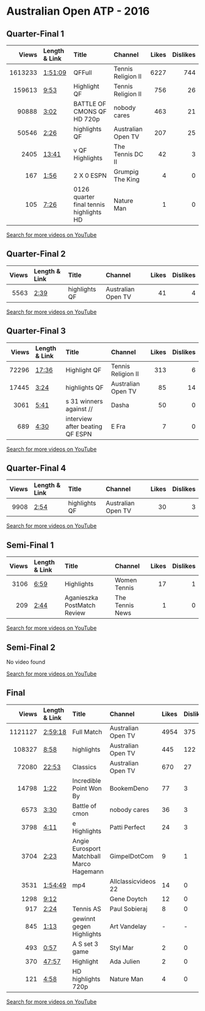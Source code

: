 
# Australian Open ATP - 2016
    
## Quarter-Final 1
|   Views | Length & Link                                          | Title                                    | Channel            |   Likes |   Dislikes |
|--------:|:-------------------------------------------------------|:-----------------------------------------|:-------------------|--------:|-----------:|
| 1613233 | [1:51:09](https://www.youtube.com/watch?v=RXg1zF5CLwM) | QFFull                                   | Tennis Religion II |    6227 |        744 |
|  159613 | [9:53](https://www.youtube.com/watch?v=Qy4i9fT8rwg)    | Highlight   QF                           | Tennis Religion II |     756 |         26 |
|   90888 | [3:02](https://www.youtube.com/watch?v=0vX0EtBQCb0)    | BATTLE OF CMONS       QF   HD 720p       | nobody cares       |     463 |         21 |
|   50546 | [2:26](https://www.youtube.com/watch?v=H7FGuJcOQBM)    | highlights QF                            | Australian Open TV |     207 |         25 |
|    2405 | [13:41](https://www.youtube.com/watch?v=n21vwyp_mzc)   | v      QF Highlights                     | The Tennis DC II   |      42 |          3 |
|     167 | [1:56](https://www.youtube.com/watch?v=02BO6ETxebY)    | 2 X 0      ESPN                          | Grumpig The King   |       4 |          0 |
|     105 | [7:26](https://www.youtube.com/watch?v=NrPGeAL2yos)    | 0126 quarter final tennis highlights  HD | Nature Man         |       1 |          0 |

[Search for more videos on YouTube](https://www.youtube.com/results?search_query=%22australian+open%22+%22Williams%22+%22Sharapova%22+%222016%22+%22highlights%22)     

## Quarter-Final 2
|   Views | Length & Link                                       | Title         | Channel            |   Likes |   Dislikes |
|--------:|:----------------------------------------------------|:--------------|:-------------------|--------:|-----------:|
|    5563 | [2:39](https://www.youtube.com/watch?v=edeuE0DD3z0) | highlights QF | Australian Open TV |      41 |          4 |

[Search for more videos on YouTube](https://www.youtube.com/results?search_query=%22australian+open%22+%22Radwanska%22+%22Navarro%22+%222016%22+%22highlights%22)     

## Quarter-Final 3
|   Views | Length & Link                                        | Title                              | Channel            |   Likes |   Dislikes |
|--------:|:-----------------------------------------------------|:-----------------------------------|:-------------------|--------:|-----------:|
|   72296 | [17:36](https://www.youtube.com/watch?v=gwFaRA1NFi4) | Highlight   QF                     | Tennis Religion II |     313 |          6 |
|   17445 | [3:24](https://www.youtube.com/watch?v=ytG5M5CTIcM)  | highlights QF                      | Australian Open TV |      85 |         14 |
|    3061 | [5:41](https://www.youtube.com/watch?v=sojdOB7Pf3M)  | s 31 winners against  //           | Dasha              |      50 |          0 |
|     689 | [4:30](https://www.youtube.com/watch?v=4DVjE20Zobc)  | interview after beating    QF ESPN | E Fra              |       7 |          0 |

[Search for more videos on YouTube](https://www.youtube.com/results?search_query=%22australian+open%22+%22Kerber%22+%22Azarenka%22+%222016%22+%22highlights%22)     

## Quarter-Final 4
|   Views | Length & Link                                       | Title         | Channel            |   Likes |   Dislikes |
|--------:|:----------------------------------------------------|:--------------|:-------------------|--------:|-----------:|
|    9908 | [2:54](https://www.youtube.com/watch?v=mv0vidPYoF8) | highlights QF | Australian Open TV |      30 |          3 |

[Search for more videos on YouTube](https://www.youtube.com/results?search_query=%22australian+open%22+%22Konta%22+%22Zhang%22+%222016%22+%22highlights%22)     

## Semi-Final 1
|   Views | Length & Link                                       | Title                            | Channel         |   Likes |   Dislikes |
|--------:|:----------------------------------------------------|:---------------------------------|:----------------|--------:|-----------:|
|    3106 | [6:59](https://www.youtube.com/watch?v=1lVxEHdKJHM) | Highlights                       | Women Tennis    |      17 |          1 |
|     209 | [2:44](https://www.youtube.com/watch?v=QWiWEF9Xppg) | Aganieszka      PostMatch Review | The Tennis News |       1 |          0 |

[Search for more videos on YouTube](https://www.youtube.com/results?search_query=%22australian+open%22+%22Williams%22+%22Radwanska%22+%222016%22+%22highlights%22)     

## Semi-Final 2
No video found

[Search for more videos on YouTube](https://www.youtube.com/results?search_query=%22australian+open%22+%22Kerber%22+%22Konta%22+%222016%22+%22highlights%22)     

## Final
|   Views | Length & Link                                          | Title                                           | Channel             | Likes   | Dislikes   |
|--------:|:-------------------------------------------------------|:------------------------------------------------|:--------------------|:--------|:-----------|
| 1121127 | [2:59:18](https://www.youtube.com/watch?v=autIdKmAQqU) | Full Match                                      | Australian Open TV  | 4954    | 375        |
|  108327 | [8:58](https://www.youtube.com/watch?v=ON14VVl2WBQ)    | highlights                                      | Australian Open TV  | 445     | 122        |
|   72080 | [22:53](https://www.youtube.com/watch?v=7Pd9SaVE1F0)   | Classics                                        | Australian Open TV  | 670     | 27         |
|   14798 | [1:22](https://www.youtube.com/watch?v=hHlhPzCOfjs)    | Incredible Point Won By                         | BookemDeno          | 77      | 3          |
|    6573 | [3:30](https://www.youtube.com/watch?v=GaBMy_wZrlA)    | Battle of cmon                                  | nobody cares        | 36      | 3          |
|    3798 | [4:11](https://www.youtube.com/watch?v=WvOEKfNuHHs)    | e   Highlights                                  | Patti Perfect       | 24      | 3          |
|    3704 | [2:23](https://www.youtube.com/watch?v=2z50mQUV5QU)    | Angie     Eurosport Matchball    Marco Hagemann | GimpelDotCom        | 9       | 1          |
|    3531 | [1:54:49](https://www.youtube.com/watch?v=oPVSfZgT6yA) | mp4                                             | Allclassicvideos 22 | 14      | 0          |
|    1298 | [9:12](https://www.youtube.com/watch?v=Rxn8eTEdki0)    |                                                 | Gene Doytch         | 12      | 0          |
|     917 | [2:24](https://www.youtube.com/watch?v=qqZOW3aQPAU)    | Tennis  AS                                      | Paul Sobieraj       | 8       | 0          |
|     845 | [1:13](https://www.youtube.com/watch?v=VKaBcyn4KHo)    | gewinnt   gegen   Highlights                    | Art Vandelay        | -       | -          |
|     493 | [0:57](https://www.youtube.com/watch?v=hK0ODAouqZI)    | A  S     set 3   game                           | Styl Mar            | 2       | 0          |
|     370 | [47:57](https://www.youtube.com/watch?v=ue7-O_y6FLg)   | Highlight                                       | Ada Julien          | 2       | 0          |
|     121 | [4:58](https://www.youtube.com/watch?v=HmldGPkdiQk)    | HD highlights 720p                              | Nature Man          | 4       | 0          |

[Search for more videos on YouTube](https://www.youtube.com/results?search_query=%22australian+open%22+%22Kerber%22+%22Williams%22+%222016%22+%22highlights%22)     

